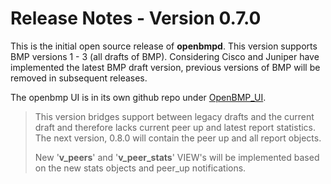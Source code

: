 Release Notes - Version 0.7.0
=============================
This is the initial open source release of **openbmpd**.  This version supports BMP versions 1 - 3 (all drafts of BMP).   Considering Cisco and Juniper have implemented the latest BMP draft version, previous versions of BMP will be removed in subsequent releases.   

The openbmp UI is in its own github repo under [OpenBMP_UI](https://github.com/OpenBMP/openbmp_ui).


> This version bridges support between legacy drafts and the current draft and therefore lacks current peer up and latest report statistics.    The next version, 0.8.0 will contain the peer up and all report objects.
>
> New '**v_peers**' and '**v_peer_stats**' VIEW's will be implemented based on the new stats objects and peer_up notifications. 

